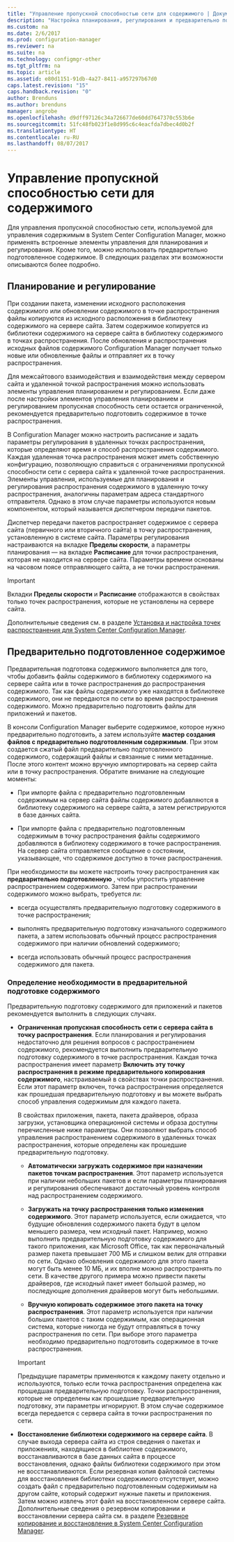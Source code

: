 ```yaml
---
title: "Управление пропускной способностью сети для содержимого | Документы Майкрософт"
description: "Настройка планирования, регулирования и предварительно подготовленное содержимое для System Center Configuration Manager."
ms.custom: na
ms.date: 2/6/2017
ms.prod: configuration-manager
ms.reviewer: na
ms.suite: na
ms.technology: configmgr-other
ms.tgt_pltfrm: na
ms.topic: article
ms.assetid: e80d1151-91db-4a27-8411-a957297b67d0
caps.latest.revision: "15"
caps.handback.revision: "0"
author: Brenduns
ms.author: brenduns
manager: angrobe
ms.openlocfilehash: d9dff97126c34a726677de60dd7647370c553b6e
ms.sourcegitcommit: 51fc48fb023f1e8d995c6c4eacfda7dbec4d0b2f
ms.translationtype: HT
ms.contentlocale: ru-RU
ms.lasthandoff: 08/07/2017
---
```

# <a name="manage-network-bandwidth-for-content"></a>Управление пропускной способностью сети для содержимого
Для управления пропускной способностью сети, используемой для управления содержимым в System Center Configuration Manager, можно применять встроенные элементы управления для планирования и регулирования. Кроме того, можно использовать предварительно подготовленное содержимое. В следующих разделах эти возможности описываются более подробно.

##  <a name="BKMK_PlanningForThrottling"></a>Планирование и регулирование  

 При создании пакета, изменении исходного расположения содержимого или обновлении содержимого в точке распространения файлы копируются из исходного расположения в библиотеку содержимого на сервере сайта. Затем содержимое копируется из библиотеки содержимого на сервере сайта в библиотеку содержимого в точках распространения. После обновления и распространения исходных файлов содержимого Configuration Manager получает только новые или обновленные файлы и отправляет их в точку распространения.

 Для межсайтового взаимодействия и взаимодействия между сервером сайта и удаленной точкой распространения можно использовать элементы управления планированием и регулированием. Если даже после настройки элементов управления планированием и регулированием пропускная способность сети остается ограниченной, рекомендуется предварительно подготовить содержимое в точке распространения.  

 В Configuration Manager можно настроить расписание и задать параметры регулирования в удаленных точках распространения, которые определяют время и способ распространения содержимого. Каждая удаленная точка распространения может иметь собственную конфигурацию, позволяющую справиться с ограничениями пропускной способности сети с сервера сайта к удаленной точке распространения. Элементы управления, используемые для планирования и регулирования распространения содержимого в удаленную точку распространения, аналогичны параметрам адреса стандартного отправителя. Однако в этом случае параметры используются новым компонентом, который называется диспетчером передачи пакетов.

 Диспетчер передачи пакетов распространяет содержимое с сервера сайта (первичного или вторичного сайта) в точку распространения, установленную в системе сайта. Параметры регулирования настраиваются на вкладке **Пределы скорости**, а параметры планирования — на вкладке **Расписание** для точки распространения, которая не находится на сервере сайта. Параметры времени основаны на часовом поясе отправляющего сайта, а не точки распространения.  

> [!IMPORTANT]  
>  Вкладки **Пределы скорости** и **Расписание** отображаются в свойствах только точек распространения, которые не установлены на сервере сайта.  

Дополнительные сведения см. в разделе [Установка и настройка точек распространения для System Center Configuration Manager](/sccm/core/servers/deploy/configure/install-and-configure-distribution-points).  

##  <a name="BKMK_PrestagingContent"></a>Предварительно подготовленное содержимое  
 Предварительная подготовка содержимого выполняется для того, чтобы добавить файлы содержимого в библиотеку содержимого на сервере сайта или в точке распространения до распространения содержимого. Так как файлы содержимого уже находятся в библиотеке содержимого, они не передаются по сети во время распространения содержимого. Можно предварительно подготовить файлы для приложений и пакетов.  

В консоли Configuration Manager выберите содержимое, которое нужно предварительно подготовить, а затем используйте **мастер создания файлов с предварительно подготовленным содержимым**. При этом создается сжатый файл предварительно подготовленного содержимого, содержащий файлы и связанные с ними метаданные. После этого контент можно вручную импортировать на сервер сайта или в точку распространения. Обратите внимание на следующие моменты:  

-   При импорте файла с предварительно подготовленным содержимым на сервер сайта файлы содержимого добавляются в библиотеку содержимого на сервере сайта, а затем регистрируются в базе данных сайта.  

-   При импорте файла с предварительно подготовленным содержимым в точку распространения файлы содержимого добавляются в библиотеку содержимого в точке распространения. На сервер сайта отправляется сообщение о состоянии, указывающее, что содержимое доступно в точке распространения.  

При необходимости вы можете настроить точку распространения как **предварительно подготовленную** , чтобы упростить управление распространением содержимого. Затем при распространении содержимого можно выбрать, требуется ли:  

-   всегда осуществлять предварительную подготовку содержимого в точке распространения;  

-   выполнять предварительную подготовку изначального содержимого пакета, а затем использовать обычный процесс распространения содержимого при наличии обновлений содержимого;  

-   всегда использовать обычный процесс распространения содержимого для пакета.  

###  <a name="BKMK_DetermineToPrestageContent"></a>Определение необходимости в предварительной подготовке содержимого  
 Предварительную подготовку содержимого для приложений и пакетов рекомендуется выполнить в следующих случаях.  

-   **Ограниченная пропускная способность сети с сервера сайта в точку распространения**. Если планирования и регулирования недостаточно для решения вопросов с распространением содержимого, рекомендуется выполнить предварительную подготовку содержимого в точке распространения. Каждая точка распространения имеет параметр **Включить эту точку распространения в режиме предварительного копирования содержимого**, настраиваемый в свойствах точки распространения. Если этот параметр включен, точка распространения определяется как прошедшая предварительную подготовку и вы можете выбрать способ управления содержимым для каждого пакета.  

    В свойствах приложения, пакета, пакета драйверов, образа загрузки, установщика операционной системы и образа доступны перечисленные ниже параметры. Они позволяют выбрать способ управления распространением содержимого в удаленных точках распространения, которые определены как прошедшие предварительную подготовку.  

    -   **Автоматически загружать содержимое при назначении пакетов точкам распространения**. Этот параметр используется при наличии небольших пакетов и если параметры планирования и регулирования обеспечивают достаточный уровень контроля над распространением содержимого.  

    -   **Загружать на точку распространения только изменения содержимого**. Этот параметр используется, если ожидается, что будущие обновления содержимого пакета будут в целом меньшего размера, чем исходный пакет. Например, можно выполнить предварительную подготовку содержимого для такого приложения, как Microsoft Office, так как первоначальный размер пакета превышает 700 МБ и слишком велик для отправки по сети. Однако обновления содержимого для этого пакета могут быть менее 10 МБ, и их вполне можно распространять по сети. В качестве другого примера можно привести пакеты драйверов, где исходный пакет имеет большой размер, но последующие дополнения драйверов могут быть небольшими.  

    -   **Вручную копировать содержимое этого пакета на точку распространения**. Этот параметр используется при наличии больших пакетов с таким содержимым, как операционная система, которые никогда не будут отправляться в точку распространения по сети. При выборе этого параметра необходимо предварительно подготовить содержимое в точке распространения.  

    > [!IMPORTANT]  
    >  Предыдущие параметры применяются к каждому пакету отдельно и используются, только если точка распространения определена как прошедшая предварительную подготовку. Точки распространения, которые не определены как прошедшие предварительную подготовку, эти параметры игнорируют. В этом случае содержимое всегда передается с сервера сайта в точки распространения по сети.  

-   **Восстановление библиотеки содержимого на сервере сайта**. В случае выхода сервера сайта из строя сведения о пакетах и приложениях, находящиеся в библиотеке содержимого, восстанавливаются в базе данных сайта в процессе восстановления, однако файлы библиотеки содержимого при этом не восстанавливаются. Если резервная копия файловой системы для восстановления библиотеки содержимого отсутствует, можно создать файл с предварительно подготовленным содержимым на другом сайте, который содержит нужные пакеты и приложения. Затем можно извлечь этот файл на восстановленном сервере сайта. Дополнительные сведения о резервном копировании и восстановлении сервера сайта см. в разделе [Резервное копирование и восстановление в System Center Configuration Manager](/sccm/protect/understand/backup-and-recovery).  
